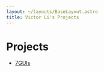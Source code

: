 ```yaml
---
layout: ~/layouts/BaseLayout.astro
title: Victor Li's Projects
---
```


# Projects

- [7GUIs](https://7gui.iamvictorli.com/)
